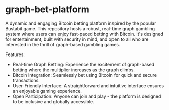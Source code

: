 # graph-bet-platform
A dynamic and engaging Bitcoin betting platform inspired by the popular Bustabit game. This repository hosts a robust, real-time graph gambling system where users can enjoy fast-paced betting with Bitcoin. It's designed for entertainment, built with security in mind, and open to all who are interested in the thrill of graph-based gambling games.


Features:

- Real-time Graph Betting: Experience the excitement of graph-based betting where the multiplier increases as the graph climbs.
- Bitcoin Integration: Seamlessly bet using Bitcoin for quick and secure transactions.
- User-Friendly Interface: A straightforward and intuitive interface ensures an enjoyable gaming experience.
- Open Participation: Anyone can join and play - the platform is designed to be inclusive and globally accessible.
